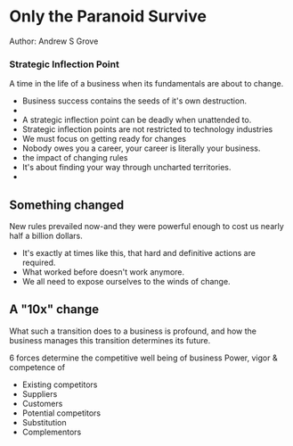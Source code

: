 # Only the Paranoid Survive

Author: Andrew S Grove

### Strategic Inflection Point
A time in the life of a business when its fundamentals are about to change.

- Business success contains the seeds of it's own destruction.
-
- A strategic inflection point can be deadly when unattended to.
- Strategic inflection points are not restricted to technology industries
- We must focus on getting ready for changes
- Nobody owes you a career, your career is literally your business.
- the impact of changing rules
- It's about finding your way through uncharted territories.
-

## Something changed
New rules prevailed now-and they were powerful enough to cost us nearly half a billion dollars.

- It's exactly at times like this, that hard and definitive actions are required.
- What worked before doesn't work anymore.
- We all need to expose ourselves to the winds of change.

## A "10x" change
What such a transition does to a business is profound, and how the business
manages this transition determines its future.

6 forces determine the competitive well being of business
Power, vigor & competence of
- Existing competitors
- Suppliers
- Customers
- Potential competitors
- Substitution
- Complementors
